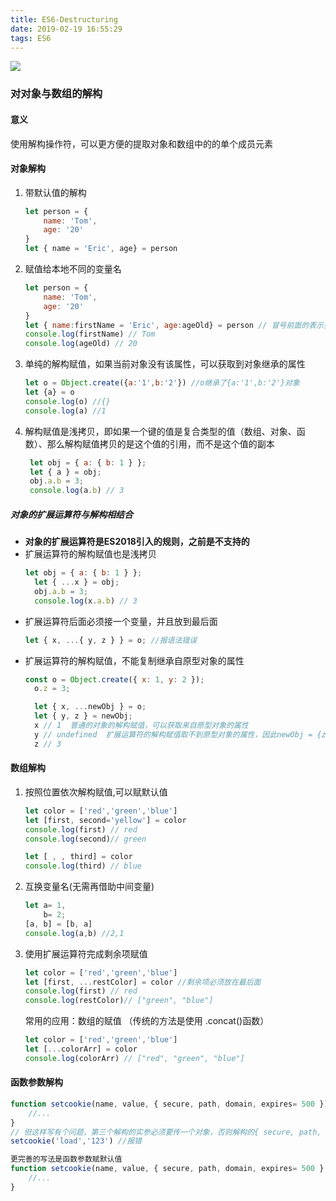 ```yaml
---
title: ES6-Destructuring
date: 2019-02-19 16:55:29
tags: ES6
---
```

![](https://ws1.sinaimg.cn/large/e4d30300ly1g0qs1z3avzj216w0lggpe.jpg)
### 对对象与数组的解构
#### 意义
使用解构操作符，可以更方便的提取对象和数组中的的单个成员元素
#### 对象解构
1. 带默认值的解构
   ```js
   let person = {
       name: 'Tom',
       age: '20'
   }
   let { name = 'Eric', age} = person
   ```
2. 赋值给本地不同的变量名
   ```js
   let person = {
       name: 'Tom',
       age: '20'
   }
   let { name:firstName = 'Eric', age:ageOld} = person // 冒号前面的表示要检索的对象的属性名；冒号后面的表示要赋值的变量名
   console.log(firstName) // Tom
   console.log(ageOld) // 20
   ```
3. 单纯的解构赋值，如果当前对象没有该属性，可以获取到对象继承的属性
   ```js
   let o = Object.create({a:'1',b:'2'}) //o继承了{a:'1',b:'2'}对象
   let {a} = o
   console.log(o) //{}
   console.log(a) //1
   ```
4. 解构赋值是浅拷贝，即如果一个键的值是复合类型的值（数组、对象、函数）、那么解构赋值拷贝的是这个值的引用，而不是这个值的副本
   ```js
    let obj = { a: { b: 1 } };
    let { a } = obj;
    obj.a.b = 3;
    console.log(a.b) // 3
   ```
##### 对象的扩展运算符与解构相结合
- **对象的扩展运算符是ES2018引入的规则，之前是不支持的**
- 扩展运算符的解构赋值也是浅拷贝
  ```js
  let obj = { a: { b: 1 } };
    let { ...x } = obj;
    obj.a.b = 3;
    console.log(x.a.b) // 3
  ```
- 扩展运算符后面必须接一个变量，并且放到最后面
  ```js
  let { x, ...{ y, z } } = o; //报语法错误
  ```
- 扩展运算符的解构赋值，不能复制继承自原型对象的属性
  ```js
  const o = Object.create({ x: 1, y: 2 });
    o.z = 3;

    let { x, ...newObj } = o;
    let { y, z } = newObj;
    x // 1  普通的对象的解构赋值，可以获取来自原型对象的属性
    y // undefined  扩展运算符的解构赋值取不到原型对象的属性，因此newObj = {z:3}，只有z属性
    z // 3
  ```
#### 数组解构
1. 按照位置依次解构赋值,可以赋默认值
   ```js
   let color = ['red','green','blue']
   let [first, second='yellow'] = color
   console.log(first) // red
   console.log(second)// green

   let [ , , third] = color
   console.log(third) // blue
   ```
2. 互换变量名(无需再借助中间变量)
   ```js
   let a= 1, 
       b= 2;
   [a, b] = [b, a]
   console.log(a,b) //2,1
   ```
3. 使用扩展运算符完成剩余项赋值
   ```js
   let color = ['red','green','blue']
   let [first, ...restColor] = color //剩余项必须放在最后面
   console.log(first) // red
   console.log(restColor)// ["green", "blue"]
   ```
   常用的应用：数组的赋值 （传统的方法是使用 .concat()函数）
   ```js
   let color = ['red','green','blue']
   let [...colorArr] = color
   console.log(colorArr) // ["red", "green", "blue"]    
   ```
#### 函数参数解构
```js
function setcookie(name, value, { secure, path, domain, expires= 500 }){
    //...
}
// 但这样写有个问题，第三个解构的实参必须要传一个对象，否则解构的{ secure, path, domain, expires= 500 } = undefined 会报错
setcookie('load','123') //报错

更完善的写法是函数参数赋默认值
function setcookie(name, value, { secure, path, domain, expires= 500 } = {}){
    //...
}
```